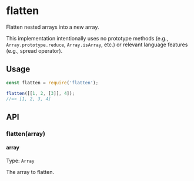 # flatten

Flatten nested arrays into a new array.

This implementation intentionally uses no prototype methods (e.g.,
`Array.prototype.reduce`, `Array.isArray`, etc.) or relevant language features
(e.g., spread operator).


## Usage

```js
const flatten = require('flatten');

flatten([[1, 2, [3]], 4]);
//=> [1, 2, 3, 4]
```


## API

### flatten(array)

#### array

Type: `Array`

The array to flatten.

